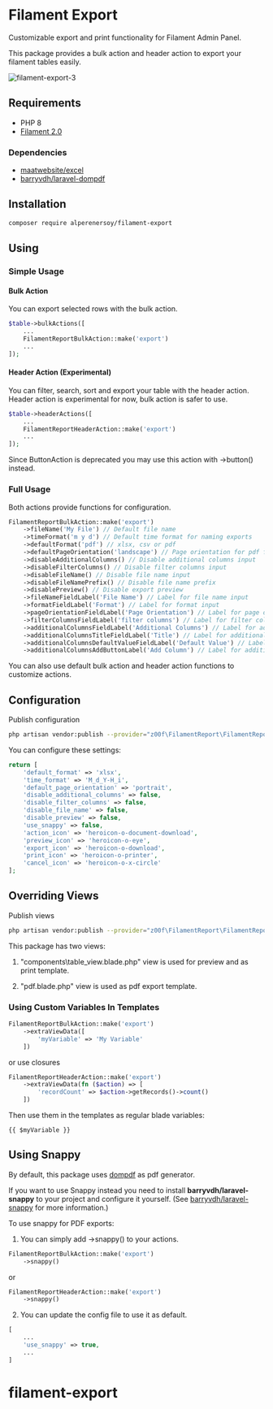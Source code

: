 # Filament Export
Customizable export and print functionality for Filament Admin Panel.

This package provides a bulk action and header action to export your filament tables easily.

![filament-export-3](https://user-images.githubusercontent.com/83382417/179013026-14ddd872-fedc-45d2-954a-1447005777bb.png)

## Requirements
- PHP 8
- [Filament 2.0](https://github.com/laravel-filament/filament)

### Dependencies
- [maatwebsite/excel](https://github.com/SpartnerNL/Laravel-Excel)
- [barryvdh/laravel-dompdf](https://github.com/barryvdh/laravel-dompdf)

## Installation

```bash
composer require alperenersoy/filament-export
```

## Using

### Simple Usage

#### Bulk Action

You can export selected rows with the bulk action.

```php
$table->bulkActions([
    ...
    FilamentReportBulkAction::make('export')
    ...
]);
```

#### Header Action (Experimental)

You can filter, search, sort and export your table with the header action. Header action is experimental for now, bulk action is safer to use.

```php
$table->headerActions([
    ...
    FilamentReportHeaderAction::make('export')
    ...
]);
```

Since ButtonAction is deprecated you may use this action with ->button() instead.

### Full Usage

Both actions provide functions for configuration.

```php
FilamentReportBulkAction::make('export')
    ->fileName('My File') // Default file name
    ->timeFormat('m y d') // Default time format for naming exports
    ->defaultFormat('pdf') // xlsx, csv or pdf
    ->defaultPageOrientation('landscape') // Page orientation for pdf files. portrait or landscape
    ->disableAdditionalColumns() // Disable additional columns input
    ->disableFilterColumns() // Disable filter columns input
    ->disableFileName() // Disable file name input
    ->disableFileNamePrefix() // Disable file name prefix
    ->disablePreview() // Disable export preview
    ->fileNameFieldLabel('File Name') // Label for file name input
    ->formatFieldLabel('Format') // Label for format input
    ->pageOrientationFieldLabel('Page Orientation') // Label for page orientation input
    ->filterColumnsFieldLabel('filter columns') // Label for filter columns input
    ->additionalColumnsFieldLabel('Additional Columns') // Label for additional columns input
    ->additionalColumnsTitleFieldLabel('Title') // Label for additional columns' title input 
    ->additionalColumnsDefaultValueFieldLabel('Default Value') // Label for additional columns' default value input 
    ->additionalColumnsAddButtonLabel('Add Column') // Label for additional columns' add button 
```
You can also use default bulk action and header action functions to customize actions.

## Configuration

Publish configuration

```bash
php artisan vendor:publish --provider="z00f\FilamentReport\FilamentReportServiceProvider" --tag="config"
```

You can configure these settings:

```php
return [
    'default_format' => 'xlsx',
    'time_format' => 'M_d_Y-H_i',
    'default_page_orientation' => 'portrait',
    'disable_additional_columns' => false,
    'disable_filter_columns' => false,
    'disable_file_name' => false,
    'disable_preview' => false,
    'use_snappy' => false,
    'action_icon' => 'heroicon-o-document-download',
    'preview_icon' => 'heroicon-o-eye',
    'export_icon' => 'heroicon-o-download',
    'print_icon' => 'heroicon-o-printer',
    'cancel_icon' => 'heroicon-o-x-circle'
];
```

## Overriding Views

Publish views

```bash
php artisan vendor:publish --provider="z00f\FilamentReport\FilamentReportServiceProvider" --tag="views"
```

This package has two views:

1. "components\table_view.blade.php" view is used for preview and as print template.

2. "pdf.blade.php" view is used as pdf export template.
   
### Using Custom Variables In Templates

```php
FilamentReportBulkAction::make('export')
    ->extraViewData([
        'myVariable' => 'My Variable'
    ])
```

or use closures

```php
FilamentReportHeaderAction::make('export')
    ->extraViewData(fn ($action) => [
        'recordCount' => $action->getRecords()->count()
    ])
```

Then use them in the templates as regular blade variables:

```blade
{{ $myVariable }}
```

## Using Snappy

By default, this package uses [dompdf](https://github.com/barryvdh/laravel-dompdf) as pdf generator.

If you want to use Snappy instead you need to install **barryvdh/laravel-snappy** to your project and configure it yourself. (See [barryvdh/laravel-snappy](https://github.com/barryvdh/laravel-snappy) for more information.)

To use snappy for PDF exports:

1. You can simply add ->snappy() to your actions.
   
```php
FilamentReportBulkAction::make('export')
    ->snappy()
```
or
```php
FilamentReportHeaderAction::make('export')
    ->snappy()
```
2. You can update the config file to use it as default.
```php
[
    ...
    'use_snappy' => true,
    ...
]
```
# filament-export
